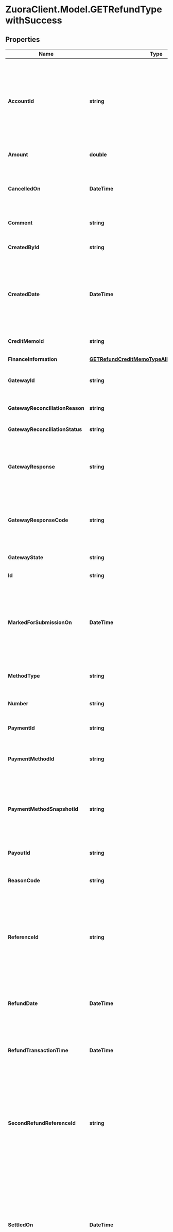 # ZuoraClient.Model.GETRefundTypewithSuccess

## Properties

Name | Type | Description | Notes
------------ | ------------- | ------------- | -------------
**AccountId** | **string** | The ID of the account associated with this refund. Zuora associates the refund automatically with the account from the associated payment or credit memo.  | [optional] 
**Amount** | **double** | The total amount of the refund.  | [optional] 
**CancelledOn** | **DateTime** | The date and time when the refund was cancelled, in &#x60;yyyy-mm-dd hh:mm:ss&#x60; format.  | [optional] 
**Comment** | **string** | Comments about the refund.  | [optional] 
**CreatedById** | **string** | The ID of the Zuora user who created the refund.  | [optional] 
**CreatedDate** | **DateTime** | The date and time when the refund was created, in &#x60;yyyy-mm-dd hh:mm:ss&#x60; format. For example, 2017-03-01 15:31:10.  | [optional] 
**CreditMemoId** | **string** | The ID of the credit memo that is refunded.  | [optional] 
**FinanceInformation** | [**GETRefundCreditMemoTypeAllOfFinanceInformation**](GETRefundCreditMemoTypeAllOfFinanceInformation.md) |  | [optional] 
**GatewayId** | **string** | The ID of the gateway instance that processes the refund.  | [optional] 
**GatewayReconciliationReason** | **string** | The reason of gateway reconciliation.  | [optional] 
**GatewayReconciliationStatus** | **string** | The status of gateway reconciliation.  | [optional] 
**GatewayResponse** | **string** | The message returned from the payment gateway for the refund. This message is gateway-dependent.  | [optional] 
**GatewayResponseCode** | **string** | The code returned from the payment gateway for the refund. This code is gateway-dependent.  | [optional] 
**GatewayState** | **string** | The status of the refund in the gateway.   | [optional] 
**Id** | **string** | The ID of the refund.  | [optional] 
**MarkedForSubmissionOn** | **DateTime** | The date and time when a refund was marked and waiting for batch submission to the payment process, in &#x60;yyyy-mm-dd hh:mm:ss&#x60; format.  | [optional] 
**MethodType** | **string** | How an external refund was issued to a customer.   | [optional] 
**Number** | **string** | The unique identification number of the refund.  | [optional] 
**PaymentId** | **string** | The ID of the payment that is refunded.  | [optional] 
**PaymentMethodId** | **string** | The unique ID of the payment method that the customer used to make the refund.  | [optional] 
**PaymentMethodSnapshotId** | **string** | The unique ID of the payment method snapshot, which is a copy of the particular payment method used in a transaction.  | [optional] 
**PayoutId** | **string** | The payout ID of the refund from the gateway side.  | [optional] 
**ReasonCode** | **string** | A code identifying the reason for the transaction.  | [optional] 
**ReferenceId** | **string** | The transaction ID returned by the payment gateway for an electronic refund. Use this field to reconcile refunds between your gateway and Zuora Payments.  | [optional] 
**RefundDate** | **DateTime** | The date when the refund takes effect, in &#x60;yyyy-mm-dd&#x60; format. For example, 2017-03-01.  | [optional] 
**RefundTransactionTime** | **DateTime** | The date and time when the refund was issued, in &#x60;yyyy-mm-dd hh:mm:ss&#x60; format.  | [optional] 
**SecondRefundReferenceId** | **string** | The transaction ID returned by the payment gateway if there is an additional transaction for the refund. Use this field to reconcile payments between your gateway and Zuora Payments.  | [optional] 
**SettledOn** | **DateTime** | The date and time when the refund was settled in the payment processor, in &#x60;yyyy-mm-dd hh:mm:ss&#x60; format. This field is used by the Spectrum gateway only and not applicable to other gateways.  | [optional] 
**SoftDescriptor** | **string** | A payment gateway-specific field that maps Zuora to other gateways.  | [optional] 
**SoftDescriptorPhone** | **string** | A payment gateway-specific field that maps Zuora to other gateways.  | [optional] 
**Status** | **string** | The status of the refund.   | [optional] 
**SubmittedOn** | **DateTime** | The date and time when the refund was submitted, in &#x60;yyyy-mm-dd hh:mm:ss&#x60; format.  | [optional] 
**Type** | **string** | The type of the refund.   | [optional] 
**UpdatedById** | **string** | The ID of the Zuora user who last updated the refund.  | [optional] 
**UpdatedDate** | **DateTime** | The date and time when the refund was last updated, in &#x60;yyyy-mm-dd hh:mm:ss&#x60; format. For example, 2017-03-02 15:36:10.  | [optional] 
**IntegrationIdNS** | **string** | ID of the corresponding object in NetSuite. Only available if you have installed the [Zuora Connector for NetSuite](https://www.zuora.com/connect/app/?appId&#x3D;265).  | [optional] 
**IntegrationStatusNS** | **string** | Status of the refund&#39;s synchronization with NetSuite. Only available if you have installed the [Zuora Connector for NetSuite](https://www.zuora.com/connect/app/?appId&#x3D;265).  | [optional] 
**OriginNS** | **string** | Origin of the corresponding object in NetSuite. Only available if you have installed the [Zuora Connector for NetSuite](https://www.zuora.com/connect/app/?appId&#x3D;265).  | [optional] 
**SyncDateNS** | **string** | Date when the refund was synchronized with NetSuite. Only available if you have installed the [Zuora Connector for NetSuite](https://www.zuora.com/connect/app/?appId&#x3D;265).  | [optional] 
**SynctoNetSuiteNS** | **string** | Specifies whether the refund should be synchronized with NetSuite. Only available if you have installed the [Zuora Connector for NetSuite](https://www.zuora.com/connect/app/?appId&#x3D;265).  | [optional] 

[[Back to Model list]](../README.md#documentation-for-models) [[Back to API list]](../README.md#documentation-for-api-endpoints) [[Back to README]](../README.md)

